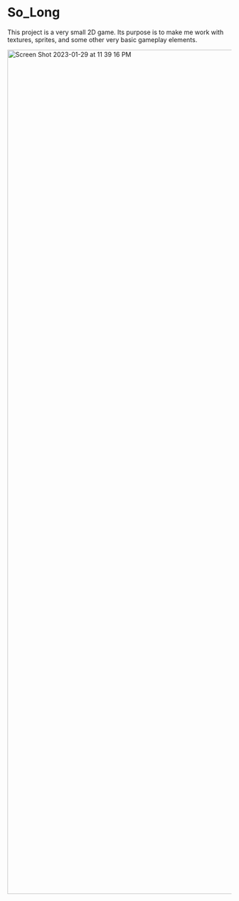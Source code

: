 # So_Long
This project is a very small 2D game. Its purpose is to make me work with textures, sprites, and some other very basic gameplay elements.

<img width="1895" alt="Screen Shot 2023-01-29 at 11 39 16 PM" src="https://user-images.githubusercontent.com/76631430/215359816-26a68d14-3e56-4dd2-a58e-f29a36bd2a24.png">
